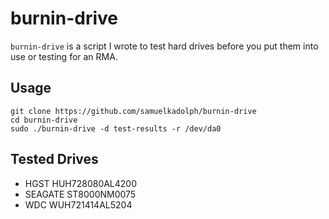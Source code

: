 # burnin-drive

`burnin-drive` is a script I wrote to test hard drives before you put them into
use or testing for an RMA.

## Usage

```
git clone https://github.com/samuelkadolph/burnin-drive
cd burnin-drive
sudo ./burnin-drive -d test-results -r /dev/da0
```

## Tested Drives

* HGST HUH728080AL4200
* SEAGATE ST8000NM0075
* WDC WUH721414AL5204
